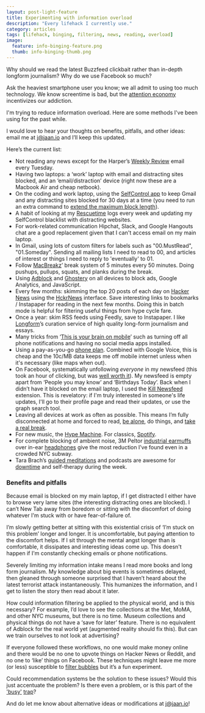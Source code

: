```yaml
---
layout: post-light-feature
title: Experimenting with information overload
description: "Every lifehack I currently use."
category: articles
tags: [lifehack, binging, filtering, news, reading, overload]
image:
  feature: info-binging-feature.png
  thumb: info-binging-thumb.png
---
```


Why should we read the latest Buzzfeed clickbait rather than in-depth longform journalism? Why do we use Facebook so much?

Ask the heaviest smartphone user you know; we all admit to using too much technology. We know screentime is bad, but the [attention economy](http://www.tristanharris.com/essays/) incentivizes our addiction.

I'm trying to reduce information overload. Here are some methods I've been using for the past while.

I would love to hear your thoughts on benefits, pitfalls, and other ideas: email me at [j@jaan.io](mailto:j@jaan.io) and I’ll keep this updated.

Here’s the current list:

* Not reading any news except for the Harper’s [Weekly Review](http://harpers.org/blog/category/weekly-review/) email every Tuesday.
* Having two laptops: a ‘work’ laptop with email and distracting sites blocked, and an ‘email/distraction’ device (right now these are a Macbook Air and cheap netbook).
* On the coding and work laptop, using the [SelfControl app](https://selfcontrolapp.com/) to keep Gmail and any distracting sites blocked for 30 days at a time (you need to run an extra command to [extend the maximum block length](https://github.com/SelfControlApp/selfcontrol/wiki/Tweaking-Max-Block-Length-and-Block-Length-Interval)).
* A habit of looking at my [Rescuetime](http://rescuetime.com/) logs every week and updating my SelfControl blacklist with distracting websites.
* For work-related communication Hipchat, Slack, and Google Hangouts chat are a good replacement given that I can't access email on my main laptop.
* In Gmail, using lots of custom filters for labels such as "00.MustRead", "01.Someday". Sending all mailing lists I need to read to 00, and articles of interest or things I need to reply to 'eventually' to 01.
* Follow [MacBreakz](http://www.publicspace.net/MacBreakZ/)’ break system of 5 minutes every 50 minutes. Doing pushups, pullups, squats, and planks during the break.
* Using [Adblock](https://adblockplus.org/) and [Ghostery](https://www.ghostery.com/) on all devices to block ads, Google Analytics, and JavaScript.
* Every few months: skimming the top 20 posts of each day on [Hacker News](http://news.ycombinator.com/) using the [HckrNews](http://hckrnews.com/) interface. Save interesting links to bookmarks / Instapaper for reading in the next few months. Doing this in batch mode is helpful for filtering useful things from hype cycle fare.
* Once a year: skim RSS feeds using Feedly, save to Instapaper. I like [Longform](http://longform.org/)’s curation service of high quality long-form journalism and essays.
* Many tricks from ‘[This is your brain on mobile](https://medium.com/@jgvandehey/this-is-your-brain-on-mobile-15308056cfae)’ such as turning off all phone notifications and having no social media apps installed.
* Using a pay-as-you-go [phone plan](https://www.ptel.com/). Combined with Google Voice, this is cheap and the 10c/MB data keeps me off mobile internet unless when it's necessary (like maps when out).
* On Facebook, systematically unfollowing *everyone* in my newsfeed (this took an hour of clicking, but was [well worth it](http://www.newyorker.com/tech/elements/how-facebook-makes-us-unhappy)). My newsfeed is empty apart from ‘People you may know’ and ‘Birthdays Today’. Back when I didn’t have it blocked on the email laptop, I used the [Kill Newsfeed](https://chrome.google.com/webstore/detail/kill-news-feed/hjobfcedfgohjkaieocljfcppjbkglfd?hl=en) extension. This is revelatory: if I'm truly interested in someone's life updates, I'll go to their profile page and read their updates, or use the graph search tool.
* Leaving all devices at work as often as possible. This means I’m fully disconnected at home and forced to read, [be alone](http://chronicle.com/article/The-End-of-Solitude/3708), do things, and [take a real break](http://www.nytimes.com/2014/08/10/opinion/sunday/hit-the-reset-button-in-your-brain.html).
* For new music, the [Hype Machine](http://hypem.com/lyfos). For classics, [Spotify](https://play.spotify.com/user/lyfos/).
* For complete blocking of ambient noise, 3M Peltor [industrial earmuffs](http://www.amazon.com/gp/product/B00009LI4K/) over in-ear [headphones](http://www.amazon.com/RBH-EP-2-Earphones/dp/B00H7LAJQA) give the most reduction I’ve found even in a crowded NYC subway.
* Tara Brach’s [guided meditations](http://www.tarabrach.com/audioarchives-guided-meditations.html) and podcasts are awesome for [downtime](http://www.scientificamerican.com/article/mental-downtime/) and self-therapy during the week.

### Benefits and pitfalls

Because email is blocked on my main laptop, if I get distracted I either have to browse very lame sites (the interesting distracting ones are blocked). I can’t New Tab away from boredom or sitting with the discomfort of doing whatever I'm stuck with or have fear-of-failure of.

I’m slowly getting better at sitting with this existential crisis of ‘I’m stuck on this problem’ longer and longer. It is uncomfortable, but paying attention to the discomfort helps.  If I sit through the mental angst longer than is comfortable, it dissipates and interesting ideas come up. This doesn't happen if I'm constantly checking emails or phone notifications.

Severely limiting my information intake means I read more books and long form journalism. My knowledge about big events is sometimes delayed, then gleaned through someone surprised that I haven’t heard about the latest terrorist attack instantaneously. This humanizes the information, and I get to listen the story then read about it later.

How could information filtering be applied to the physical world, and is this necessary? For example, I’d love to see the collections at the Met, MoMA, and other NYC museums, but there is no time. Museum collections and physical things do not have a ‘save for later’ feature. There is no equivalent of Adblock for the real world yet (augmented reality should fix this). But can we train ourselves to not look at advertising?

If everyone followed these workflows, no one would make money online and there would be no one to upvote things on Hacker News or Reddit, and no one to ‘like’ things on Facebook. These techniques might leave me more (or less) susceptible to [filter bubbles](http://www.ted.com/talks/eli_pariser_beware_online_filter_bubbles) but it’s a fun experiment.

Could recommendation systems be the solution to these issues? Would this just accentuate the problem? Is there even a problem, or is this part of the ['busy'](http://www.economist.com/news/christmas-specials/21636612-time-poverty-problem-partly-perception-and-partly-distribution-why) [trap](http://opinionator.blogs.nytimes.com/2012/06/30/the-busy-trap/)?

And do let me know about alternative ideas or modifications at [j@jaan.io](mailto:j@jaan.io)!